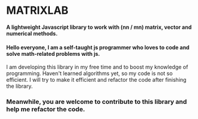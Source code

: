 
<h1>MATRIXLAB</h1>

<b>A lightweight Javascript library to work with (nn / mn) matrix, vector and numerical methods.</b>

<h4> Hello everyone, I am a self-taught js programmer who loves to code and solve math-related problems with js. </h4>

<p> I am developing this library in my free time and to boost my knowledge of programming. Haven't learned algorithms yet, so my code is not so efficient. I will try to make it efficient and refactor the code after finishing the library.</p>

<h3> Meanwhile, you are welcome to contribute to this library and help me refactor the code. </h3>
